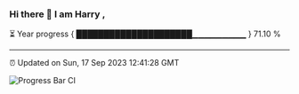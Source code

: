 ### Hi there 👋 I am Harry , 

⏳ Year progress { █████████████████████▁▁▁▁▁▁▁▁▁ } 71.10 %

---

⏰ Updated on Sun, 17 Sep 2023 12:41:28 GMT

![Progress Bar CI](https://github.com/duykhang68/duykhang68/workflows/Progress%20Bar%20CI/badge.svg)
